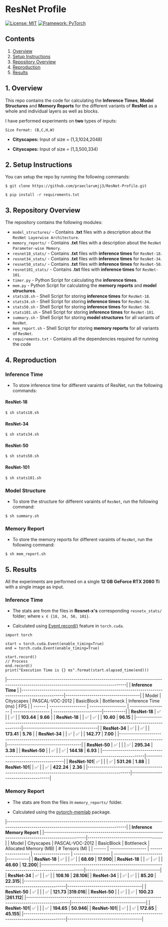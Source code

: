 # ResNet Profile

[![License: MIT](https://img.shields.io/badge/License-MIT-blue.svg)](https://opensource.org/licenses/MIT)
[![Framework: PyTorch](https://img.shields.io/badge/Framework-PyTorch-orange.svg)](https://pytorch.org/)

## Contents
1. [Overview](#1-overview)
2. [Setup Instructions](#2-setup-instructions)
3. [Repository Overview](#3-repository-overview)
4. [Reproduction](#5-reproduction)
5. [Results](#5-results)

## 1. Overview

This repo contains the code for calculating the **Inference Times**, **Model Structures** and **Memory Reports** for the different variants of **ResNet** as a whole and individual layers as well as blocks.

I have performed experiments on **two** types of inputs:

`Size Format: (B,C,H,W)`

- **Cityscapes:** Input of size = (1,3,1024,2048)

- **Cityscapes:** Input of size = (1,3,500,334)

## 2. Setup Instructions

You can setup the repo by running the following commands:
```
$ git clone https://github.com/praeclarumjj3/ResNet-Profile.git
```

```
$ pip install -r requirements.txt
```

## 3. Repository Overview

The repository contains the following modules:

- `model_structures/` - Contains **.txt** files with a description about the `ResNet Layerwise Architecture`.
- `memory_reports/` - Contains **.txt** files with a description about the `ResNet Parameter-wise Memory`.
- `resnet18_stats/` - Contains **.txt** files with **inference times** for `ResNet-18`.
- `resnet34_stats/` - Contains **.txt** files with **inference times** for `ResNet-34`. 
- `resnet50_stats/` - Contains **.txt** files with **inference times** for `ResNet-50`.
- `resnet101_stats/` - Contains **.txt** files with **inference times** for `ResNet-101`.
- `timer.py` - Python Script for calculating the **inference times**.
- `mem.py` - Python Script for calculating the **memory reports** and **model structures**.
- `stats18.sh` - Shell Script for storing **inference times** for `ResNet-18`.
- `stats34.sh` - Shell Script for storing **inference times** for `ResNet-34`.
- `stats50.sh` - Shell Script for storing **inference times** for `ResNet-50`.
- `stats101.sh` - Shell Script for storing **inference times** for `ResNet-101`.
- `summary.sh` - Shell Script for storing **model structures** for all variants of `ResNet`.
- `mem_report.sh` - Shell Script for storing **memory reports** for all variants of `ResNet`.
- `requirements.txt` - Contains all the dependencies required for running the code

## 4. Reproduction

### Inference Time

- To store inference time for different varaints of ResNet, run the following commands:

#### ResNet-18
```
$ sh stats18.sh 
```

#### ResNet-34
```
$ sh stats34.sh 
```

#### ResNet-50
```
$ sh stats50.sh 
```

#### ResNet-101
```
$ sh stats101.sh
```

### Model Structure

- To store the structure for different varaints of `ResNet`, run the following command:

```
$ sh summary.sh 
```

### Memory Report

- To store the memory reports for different varaints of `ResNet`, run the following command:

```
$ sh mem_report.sh 
```


## 5. Results

All the experiments are performed on a single **12 GB GeForce RTX 2080 Ti** with a single image as input.

### Inference Time

- The stats are from the files in **Resnet-x's** corresponding `resnetx_stats/` folder; where `x ∈ {18, 34, 50, 101}`.

- Calculated using [Event.record()](https://pytorch.org/docs/stable/cuda.html#torch.cuda.Event) feature in `torch.cuda`.

```
import torch

start = torch.cuda.Event(enable_timing=True)
end = torch.cuda.Event(enable_timing=True)

start.record()
// Process
end.record()
print("Execution Time is {} ms".format(start.elapsed_time(end)))
```

|-----------------------------------------------------------------------------------------------------------------------------------------|
|                                                           **Inference Time**                                                            |
|---------------------------------------------------------------------------------------------------|-------------------------------------|
| Model         |     Cityscapes     | PASCAL-VOC-2012    | BasicBlock         | Bottleneck         | Inference Time (ms)     | FPS       |
| ------        | ------------------ | ------------------ | ------------------ | ------------------ | ------------------------|-----------|
| **ResNet-18** | :white_check_mark: |                    | :white_check_mark: |                    |   **103.44**            | **9.66**  |
| **ResNet-18** |                    | :white_check_mark: | :white_check_mark: |                    |   **10.40**             | **96.15** |
|---------------------------------------------------------------------------------------------------|-------------------------------------|
| **ResNet-34** | :white_check_mark: |                    | :white_check_mark: |                    |   **173.41**            | **5.76**  |
| **ResNet-34** |                    | :white_check_mark: | :white_check_mark: |                    |   **142.77**            | **7.00**  |
|---------------------------------------------------------------------------------------------------|-------------------------------------|
| **ResNet-50** | :white_check_mark: |                    |                    | :white_check_mark: |   **295.34**            | **3.38**  |
| **ResNet-50** |                    | :white_check_mark: |                    | :white_check_mark: |   **144.18**            | **6.93**  |
|---------------------------------------------------------------------------------------------------|-------------------------------------|
| **ResNet-101**| :white_check_mark: |                    |                    | :white_check_mark: |   **531.26**            | **1.88**  |
| **ResNet-101**|                    | :white_check_mark: |                    | :white_check_mark: |   **422.24**            | **2.36**  |
|---------------------------------------------------------------------------------------------------|-------------------------------------|

### Memory Report

- The stats are from the files in `memory_reports/` folder.

- Calculated using the [pytorch-memlab](https://pypi.org/project/pytorch-memlab/) package.

|-----------------------------------------------------------------------------------------------------------------------------------------|
|                                                           **Inference Memory Report**                                                   |
|---------------------------------------------------------------------------------------------------|-------------------------------------|
| Model         |     Cityscapes     | PASCAL-VOC-2012    | BasicBlock         | Bottleneck         | Allocated Memory (MB)   | # Tensors (M) |
| ------        | ------------------ | ------------------ | ------------------ | ------------------ | ------------------------|-----------|
| **ResNet-18** | :white_check_mark: |                    | :white_check_mark: |                    |   **68.69**             | **17.990**|
| **ResNet-18** |                    | :white_check_mark: | :white_check_mark: |                    |   **46.60**             | **12.200**|
|---------------------------------------------------------------------------------------------------|-------------------------------------|
| **ResNet-34** | :white_check_mark: |                    | :white_check_mark: |                    |   **108.16**            | **28.106**|
| **ResNet-34** |                    | :white_check_mark: | :white_check_mark: |                    |   **85.20**             | **22.315**|
|---------------------------------------------------------------------------------------------------|-------------------------------------|
| **ResNet-50** | :white_check_mark: |                    |                    | :white_check_mark: |   **121.73**            |**319.016**|
| **ResNet-50** |                    | :white_check_mark: |                    | :white_check_mark: |   **100.23**            |**261.112**|
|---------------------------------------------------------------------------------------------------|-------------------------------------|
| **ResNet-101**| :white_check_mark: |                    |                    | :white_check_mark: |   **194.65**            | **50.946**|
| **ResNet-101**|                    | :white_check_mark: |                    | :white_check_mark: |   **172.65**            | **45.155**|
|---------------------------------------------------------------------------------------------------|-------------------------------------|